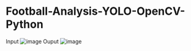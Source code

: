 # Football-Analysis-YOLO-OpenCV-Python
Input ![image](https://github.com/user-attachments/assets/2ef8ef5c-349a-487f-9b04-4670328638e3)
Ouput ![image](https://github.com/user-attachments/assets/68e1c32d-8c84-4927-b8b6-9616ba0bc87e)

